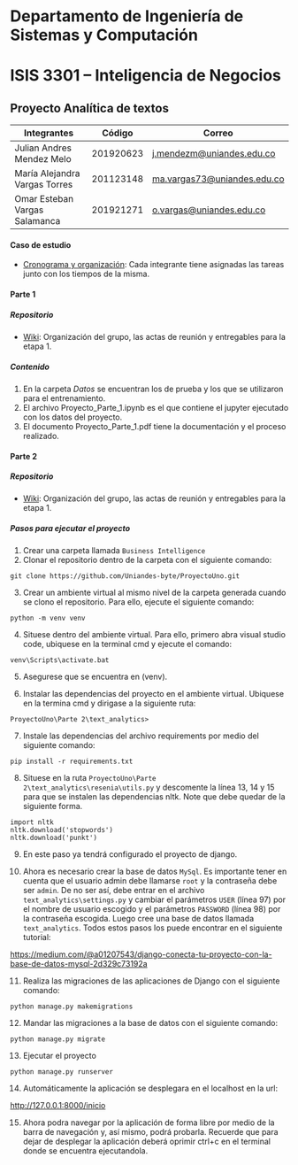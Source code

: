 # Departamento de Ingeniería de Sistemas y Computación
# ISIS 3301 – Inteligencia de  Negocios
## Proyecto Analítica de textos 

|Integrantes|Código|Correo|
|----|----|----|
|Julian Andres Mendez Melo|201920623|j.mendezm@uniandes.edu.co|
|María Alejandra Vargas Torres|201123148|ma.vargas73@uniandes.edu.co|
|Omar Esteban Vargas Salamanca|201921271|o.vargas@uniandes.edu.co|

#### Caso de estudio 
- [Cronograma y organización](https://github.com/users/Uniandes-byte/projects/1): Cada integrante tiene asignadas las tareas junto con los tiempos de la misma. 
#### Parte 1

##### Repositorio
- [Wiki](https://github.com/Uniandes-byte/ProyectoUno/wiki): Organización del grupo, las actas de reunión y entregables para la etapa 1. 

##### Contenido
1. En la carpeta *Datos* se encuentran los de prueba y los que se utilizaron para el entrenamiento. 
2. El archivo Proyecto_Parte_1.ipynb es el que contiene el jupyter ejecutado con los datos del proyecto. 
3. El documento Proyecto_Parte_1.pdf tiene la documentación y el proceso realizado.

#### Parte 2

##### Repositorio
- [Wiki](https://github.com/Uniandes-byte/ProyectoUno/wiki/Proyecto-1---Parte-2): Organización del grupo, las actas de reunión y entregables para la etapa 1. 

##### Pasos para ejecutar el proyecto  
1. Crear una carpeta llamada `Business Intelligence`
2. Clonar el repositorio dentro de la carpeta con el siguiente comando:

```
git clone https://github.com/Uniandes-byte/ProyectoUno.git
```

3. Crear un ambiente virtual al mismo nivel de la carpeta generada cuando se clono el repositorio. Para ello, ejecute el siguiente comando:

```
python -m venv venv
```

4. Situese dentro del ambiente virtual. Para ello, primero abra visual studio code, ubiquese en la terminal cmd  y ejecute el comando:

```
venv\Scripts\activate.bat
```

5. Asegurese que se encuentra en (venv).

6. Instalar las dependencias del proyecto en el ambiente virtual. Ubiquese en la termina cmd y dirigase a la siguiente ruta: 

```
ProyectoUno\Parte 2\text_analytics>
```

7. Instale las dependencias del archivo requirements por medio del siguiente comando:

```
pip install -r requirements.txt
```

8. Situese en la ruta `ProyectoUno\Parte 2\text_analytics\resenia\utils.py` y descomente la línea 13, 14 y 15 para que se instalen las dependencias nltk. Note que debe quedar de la siguiente forma.

```
import nltk
nltk.download('stopwords')
nltk.download('punkt')
```

9. En este paso ya tendrá configurado el proyecto de django. 

10. Ahora es necesario crear la base de datos `MySql`. Es importante tener en cuenta que el usuario admin debe llamarse `root` y la contraseña debe ser `admin`. De no ser así, debe entrar en el archivo `text_analytics\settings.py` y cambiar el parámetros `USER` (línea 97) por el nombre de usuario escogido y el parámetros `PASSWORD` (línea 98) por la contraseña escogida. Luego cree una base de datos llamada  `text_analytics`. Todos estos pasos los puede encontrar en el siguiente tutorial: 

https://medium.com/@a01207543/django-conecta-tu-proyecto-con-la-base-de-datos-mysql-2d329c73192a

11. Realiza las migraciones de las aplicaciones de Django con el siguiente comando:

```
python manage.py makemigrations
```

12. Mandar las migraciones a la base de datos con el siguiente comando:

```
python manage.py migrate
```

13. Ejecutar el proyecto

```
python manage.py runserver
```

14. Automáticamente la aplicación se desplegara en el localhost en la url:

http://127.0.0.1:8000/inicio

15. Ahora podra navegar por la aplicación de forma libre por medio de la barra de navegación y, así mismo, podrá probarla. Recuerde que para dejar de desplegar la aplicación deberá oprimir ctrl+c en el terminal donde se encuentra ejecutandola.



